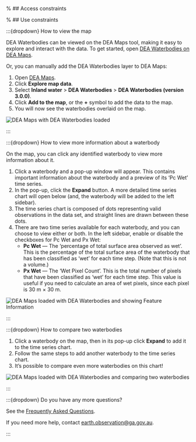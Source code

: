 % ## Access constraints

% ## Use constraints

:::{dropdown} How to view the map

DEA Waterbodies can be viewed on the DEA Maps tool, making it easy to explore and interact with the data. To get started, open [DEA Waterbodies on DEA Maps](https://maps.dea.ga.gov.au/#share=s-gMICb0o03KwPHyXV52ivMtedIrd).

Or, you can manually add the DEA Waterbodies layer to DEA Maps:

1. Open [DEA Maps](https://maps.dea.ga.gov.au).
1. Click **Explore map data**.
1. Select **Inland water** > **DEA Waterbodies** > **DEA Waterbodies (version 3.0.0)**. 
1. Click **Add to the map**, or the **+** symbol to add the data to the map.
1. You will now see the waterbodies overlaid on the map.

![DEA Maps with DEA Waterbodies loaded](/_files/dea-waterbodies/DEA_Waterbodies_v3.0_overview.jpg)

:::

:::{dropdown} How to view more information about a waterbody

On the map, you can click any identified waterbody to view more information about it.

1. Click a waterbody and a pop-up window will appear. This contains important information about the waterbody and a preview of its ‘Pc Wet’ time series.
1. In the pop-up, click the **Expand** button. A more detailed time series chart will open below (and, the waterbody will be added to the left sidebar).
1. The time series chart is composed of dots representing valid observations in the data set, and straight lines are drawn between these dots.
1. There are two time series available for each waterbody, and you can choose to view either or both. In the left sidebar, enable or disable the checkboxes for Pc Wet and Px Wet:
    * **Pc Wet** &mdash; The ‘percentage of total surface area observed as wet’. This is the percentage of the total surface area of the waterbody that has been classified as ‘wet’ for each time step. (Note that this is not a volume.)
    * **Px Wet** &mdash; The ‘Wet Pixel Count’. This is the total number of pixels that have been classified as ‘wet’ for each time step. This value is useful if you need to calculate an area of wet pixels, since each pixel is 30 m × 30 m.

![DEA Maps loaded with DEA Waterbodies and showing Feature Information](/_files/dea-waterbodies/DEA_Waterbodies_v3.0_user_guide.jpg)

:::

:::{dropdown} How to compare two waterbodies

1. Click a waterbody on the map, then in its pop-up click **Expand** to add it to the time series chart.
1. Follow the same steps to add another waterbody to the time series chart.
1. It’s possible to compare even more waterbodies on this chart!

![DEA Maps loaded with DEA Waterbodies and comparing two waterbodies](/_files/dea-waterbodies/DEA_Waterbodies_v3.0_user_guide_compare.jpg)

:::

:::{dropdown} Do you have any more questions?

See the [Frequently Asked Questions](./?tab=faqs). 

If you need more help, contact <a href="mailto:earth.observation@ga.gov.au">earth.observation@ga.gov.au</a>. 

:::

